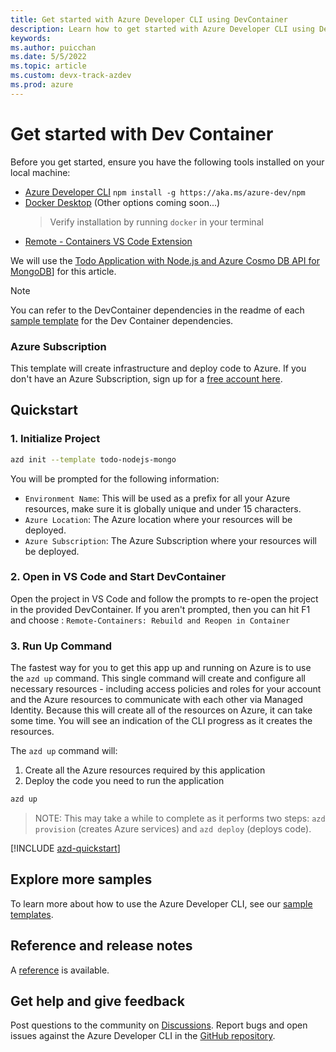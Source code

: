 ```yaml
---
title: Get started with Azure Developer CLI using DevContainer
description: Learn how to get started with Azure Developer CLI using Dev Container
keywords: 
ms.author: puicchan
ms.date: 5/5/2022
ms.topic: article
ms.custom: devx-track-azdev
ms.prod: azure
---
```


# Get started with Dev Container

Before you get started, ensure you have the following tools installed on your local machine:

- [Azure Developer CLI](https://aka.ms/azure-dev/install)
    `npm install -g https://aka.ms/azure-dev/npm`
- [Docker Desktop](https://aka.ms/azure-dev/docker-install) (Other options coming soon...)
  > Verify installation by running `docker` in your terminal
- [Remote - Containers VS Code Extension](https://marketplace.visualstudio.com/items?itemName=ms-vscode-remote.remote-containers)

We will use the [Todo Application with Node.js and Azure Cosmo DB API for MongoDB](https://github.com/azure-samples/todo-nodejs-mongo)] for this article. 

> [!NOTE] 
> You can refer to the DevContainer dependencies in the readme of each [sample template](azure-dev-cli-templates.md) for the Dev Container dependencies.

### Azure Subscription

This template will create infrastructure and deploy code to Azure. If you don't have an Azure Subscription, sign up for a [free account here](https://azure.microsoft.com/free/). 

## Quickstart

### 1. Initialize Project

```bash
azd init --template todo-nodejs-mongo
```

You will be prompted for the following information:

- `Environment Name`: This will be used as a prefix for all your Azure resources, make sure it is globally unique and under 15 characters.
- `Azure Location`: The Azure location where your resources will be deployed.
- `Azure Subscription`: The Azure Subscription where your resources will be deployed.

### 2. Open in VS Code and Start DevContainer

Open the project in VS Code and follow the prompts to re-open the project in the provided DevContainer.  If you aren't prompted, then you can hit F1 and choose : `Remote-Containers: Rebuild and Reopen in Container`

### 3. Run Up Command

The fastest way for you to get this app up and running on Azure is to use the `azd up` command. This single command will create and configure all necessary resources - including access policies and roles for your account and the Azure resources to communicate with each other via Managed Identity. Because this will create all of the resources on Azure, it can take some time. You will see an indication of the CLI progress as it creates the resources.

The `azd up` command will:

1. Create all the Azure resources required by this application
1. Deploy the code you need to run the application

```bash
azd up
```

> NOTE: This may take a while to complete as it performs two steps: `azd provision` (creates Azure services) and `azd deploy` (deploys code).


[!INCLUDE [azd-quickstart](includes/azd-quickstart.md)]

## Explore more samples

To learn more about how to use the Azure Developer CLI, see our [sample templates](azure-dev-cli-templates.md).

## Reference and release notes

A [reference](azure-cli-ref) is available.

## Get help and give feedback

Post questions to the community on [Discussions](https://github.com/Azure/azure-dev/discussions). Report bugs and open issues against the Azure Developer CLI in the [GitHub repository](https://github.com/Azure/azure-dev).